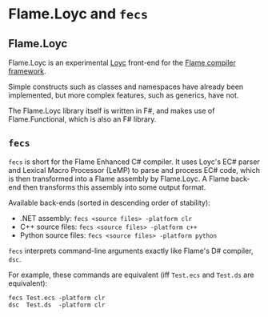 # Flame.Loyc and `fecs`

## Flame.Loyc
Flame.Loyc is an experimental [Loyc](https://github.com/qwertie/loyc) front-end for the [Flame compiler framework](https://github.com/jonathanvdc/Flame).

Simple constructs such as classes and namespaces have already been implemented,
but more complex features, such as generics, have not.

The Flame.Loyc library itself is written in F#, and makes use of Flame.Functional, which is also an F# library.

## `fecs`
`fecs` is short for the Flame Enhanced C# compiler.
It uses Loyc's EC# parser and Lexical Macro Processor (LeMP) to 
parse and process EC# code, which is then transformed into
a Flame assembly by Flame.Loyc. A Flame back-end then
transforms this assembly into some output format.

Available back-ends (sorted in descending order of stability):
 * .NET assembly: `fecs <source files> -platform clr`
 * C++ source files: `fecs <source files> -platform c++`
 * Python source files: `fecs <source files> -platform python`
 
`fecs` interprets command-line arguments exactly like Flame's D# compiler, `dsc`.

For example, these commands are equivalent (iff `Test.ecs` and `Test.ds` are equivalent):

    fecs Test.ecs -platform clr
    dsc  Test.ds  -platform clr
